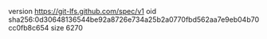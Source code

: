 version https://git-lfs.github.com/spec/v1
oid sha256:0d30648136544be92a8726e734a25b2a0770fbd562aa7e9eb04b70cc0fb8c654
size 6270
